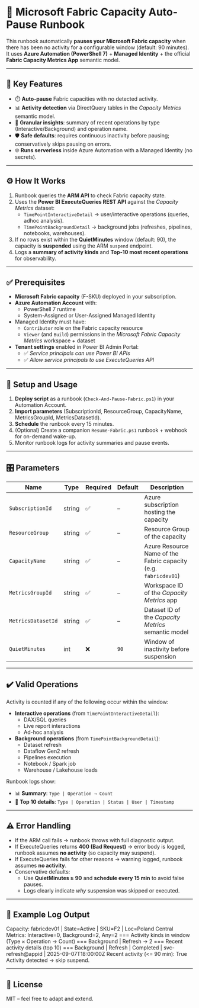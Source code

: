 # 🔄 Microsoft Fabric Capacity Auto-Pause Runbook

This runbook automatically **pauses your Microsoft Fabric capacity** when there has been no activity for a configurable window (default: 90 minutes).  
It uses **Azure Automation (PowerShell 7)** + **Managed Identity** + the official **Fabric Capacity Metrics App** semantic model.

---

## 🔑 Key Features
- ⏱️ **Auto-pause** Fabric capacities with no detected activity.
- 📊 **Activity detection** via DirectQuery tables in the *Capacity Metrics* semantic model.
- 🧩 **Granular insights**: summary of recent operations by type (Interactive/Background) and operation name.
- 🛡️ **Safe defaults**: requires continuous inactivity before pausing; conservatively skips pausing on errors.
- 🌐 **Runs serverless** inside Azure Automation with a Managed Identity (no secrets).

---

## ⚙️ How It Works
1. Runbook queries the **ARM API** to check Fabric capacity state.
2. Uses the **Power BI ExecuteQueries REST API** against the *Capacity Metrics* dataset:
   - `TimePointInteractiveDetail` → user/interactive operations (queries, adhoc analysis).
   - `TimePointBackgroundDetail` → background jobs (refreshes, pipelines, notebooks, warehouses).
3. If no rows exist within the **QuietMinutes** window (default: 90), the capacity is **suspended** using the ARM `suspend` endpoint.
4. Logs a **summary of activity kinds** and **Top-10 most recent operations** for observability.

---

## ✅ Prerequisites
- **Microsoft Fabric capacity** (F-SKU) deployed in your subscription.
- **Azure Automation Account** with:
  - PowerShell 7 runtime
  - System-Assigned or User-Assigned Managed Identity
- Managed Identity must have:
  - `Contributor` role on the Fabric capacity resource
  - `Viewer` (and `Build`) permissions in the *Microsoft Fabric Capacity Metrics* workspace + dataset
- **Tenant settings** enabled in Power BI Admin Portal:
  - ✅ *Service principals can use Power BI APIs*
  - ✅ *Allow service principals to use ExecuteQueries API*

---

## 🚀 Setup and Usage
1. **Deploy script** as a runbook (`Check-And-Pause-Fabric.ps1`) in your Automation Account.
2. **Import parameters** (SubscriptionId, ResourceGroup, CapacityName, MetricsGroupId, MetricsDatasetId).
3. **Schedule** the runbook every 15 minutes.
4. (Optional) Create a companion `Resume-Fabric.ps1` runbook + webhook for on-demand wake-up.
5. Monitor runbook logs for activity summaries and pause events.

---

## 🎛️ Parameters
| Name              | Type   | Required | Default | Description |
|-------------------|--------|----------|---------|-------------|
| `SubscriptionId`  | string | ✅       | –       | Azure subscription hosting the capacity |
| `ResourceGroup`   | string | ✅       | –       | Resource Group of the capacity |
| `CapacityName`    | string | ✅       | –       | Azure Resource Name of the Fabric capacity (e.g. `fabricdev01`) |
| `MetricsGroupId`  | string | ✅       | –       | Workspace ID of the *Capacity Metrics* app |
| `MetricsDatasetId`| string | ✅       | –       | Dataset ID of the *Capacity Metrics* semantic model |
| `QuietMinutes`    | int    | ❌       | `90`    | Window of inactivity before suspension |

---

## ✔️ Valid Operations
Activity is counted if any of the following occur within the window:
- **Interactive operations** (from `TimePointInteractiveDetail`):
  - DAX/SQL queries
  - Live report interactions
  - Ad-hoc analysis
- **Background operations** (from `TimePointBackgroundDetail`):
  - Dataset refresh
  - Dataflow Gen2 refresh
  - Pipelines execution
  - Notebook / Spark job
  - Warehouse / Lakehouse loads

Runbook logs show:
- 📊 **Summary**: `Type | Operation → Count`
- 📄 **Top 10 details**: `Type | Operation | Status | User | Timestamp`

---

## ⚠️ Error Handling
- If the ARM call fails → runbook throws with full diagnostic output.
- If ExecuteQueries returns **400 (Bad Request)** → error body is logged, runbook assumes **no activity** (so capacity may suspend).
- If ExecuteQueries fails for other reasons → warning logged, runbook assumes **no activity**.
- Conservative defaults:
  - Use **QuietMinutes ≥ 90** and **schedule every 15 min** to avoid false pauses.
  - Logs clearly indicate *why* suspension was skipped or executed.

---

## 📌 Example Log Output
Capacity: fabricdev01 | State=Active | SKU=F2 | Loc=Poland Central
Metrics: Interactive=0, Background=2, Any=2
=== Activity kinds in window (Type × Operation → Count) ===
Background | Refresh → 2
=== Recent activity details (top 10) ===
Background | Refresh | Completed | svc-refresh@appid | 2025-09-07T18:00:00Z
Recent activity (<= 90 min): True
Activity detected -> skip suspend.

---

## 📝 License
MIT – feel free to adapt and extend.
